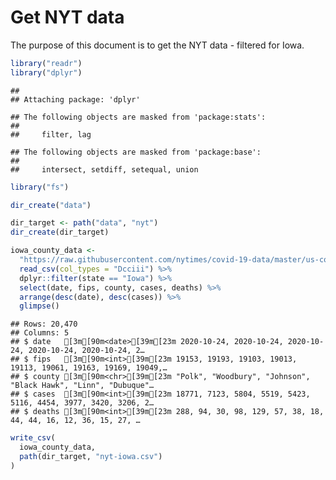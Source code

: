 Get NYT data
================

The purpose of this document is to get the NYT data - filtered for Iowa.

``` r
library("readr")
library("dplyr")
```

    ## 
    ## Attaching package: 'dplyr'

    ## The following objects are masked from 'package:stats':
    ## 
    ##     filter, lag

    ## The following objects are masked from 'package:base':
    ## 
    ##     intersect, setdiff, setequal, union

``` r
library("fs")
```

``` r
dir_create("data")

dir_target <- path("data", "nyt")
dir_create(dir_target)
```

``` r
iowa_county_data <- 
  "https://raw.githubusercontent.com/nytimes/covid-19-data/master/us-counties.csv" %>%
  read_csv(col_types = "Dcciii") %>%
  dplyr::filter(state == "Iowa") %>%
  select(date, fips, county, cases, deaths) %>%
  arrange(desc(date), desc(cases)) %>%
  glimpse()
```

    ## Rows: 20,470
    ## Columns: 5
    ## $ date   [3m[90m<date>[39m[23m 2020-10-24, 2020-10-24, 2020-10-24, 2020-10-24, 2020-10-24, 2…
    ## $ fips   [3m[90m<int>[39m[23m 19153, 19193, 19103, 19013, 19113, 19061, 19163, 19169, 19049,…
    ## $ county [3m[90m<chr>[39m[23m "Polk", "Woodbury", "Johnson", "Black Hawk", "Linn", "Dubuque"…
    ## $ cases  [3m[90m<int>[39m[23m 18771, 7123, 5804, 5519, 5423, 5116, 4454, 3977, 3420, 3206, 2…
    ## $ deaths [3m[90m<int>[39m[23m 288, 94, 30, 98, 129, 57, 38, 18, 44, 44, 16, 12, 36, 15, 27, …

``` r
write_csv(
  iowa_county_data,
  path(dir_target, "nyt-iowa.csv")
)
```
